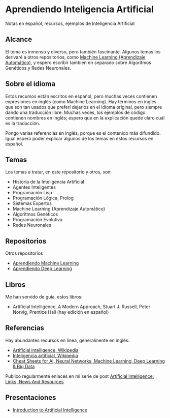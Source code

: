 # Aprendiendo Inteligencia Artificial

Notas en español, recursos, ejemplos de Inteligencia Artificial

## Alcance

El tema es inmenso y diverso, pero también fascinante. Algunos temas los derivaré a otros repositorios, como [Machine Learning (Aprendizaje Automático)](https://github.com/ajlopez/AprendiendoMachineLearning),
y espero escribir también en separado sobre Algoritmos Genéticos y Redes Neuronales.

## Sobre el idioma

Estos recursos están escritos en español, pero muchas veces contienen expresiones en inglés (como Machine Learning).
Hay términos en inglés que son tan usados que preferí dejarlos en el idioma original, pero siempre dando una
traducción libre. Muchas veces, los ejemplos de código contienen nombres en inglés; espero que en
la explicación quede claro cuál es la traducción.

Pongo varias referencias en inglés, porque es el contenido más difundido. Igual espero poder explicar algunos de los
temas en estos recursos en español.

## Temas

Los temas a tratar, en este repositorio y otros, son:

- Historia de la Inteligencia Artificial
- Agentes Inteligentes
- Programación Lisp
- Programación Lógica, Prolog
- Sistemas Expertos
- Machine Learning (Aprendizaje Automático)
- Algoritmos Genéticos
- Programación Evolutiva
- Redes Neuronales

## Repositorios

Otros repositorios

- [Aprendiendo Machine Learning](https://github.com/ajlopez/AprendiendoMachineLearning)
- [Aprendiendo Deep Learning](https://github.com/ajlopez/AprendiendoDeepLearning)

## Libros

Me han servido de guía, estos libros:

- Artificial Intelligence, A Modern Approach, Stuart J. Russell, Peter Norvig, Prentice Hall (hay edición en español)

## Referencias

Hay abundantes recursos en línea, generalmente en inglés:

- [Artificial intelligence, Wikipedia](https://en.wikipedia.org/wiki/Artificial_intelligence)
- [Inteligencia artificial, Wikipedia](https://es.wikipedia.org/wiki/Inteligencia_artificial)
- [Cheat Sheets for AI, Neural Networks, Machine Learning, Deep Learning & Big Data](https://becominghuman.ai/cheat-sheets-for-ai-neural-networks-machine-learning-deep-learning-big-data-678c51b4b463)

Publico regularmente enlaces en mi serie de post [Artificial Intelligence: Links, News And Resources](https://ajlopez.wordpress.com/2013/02/26/artificial-intelligence-links-and-resources-1/)

## Presentaciones

- [Introduction to Artificial Intelligence](https://docs.google.com/presentation/d/1RqbTiqurPtd3FeaJZFeb7WnfcjQouzcvk03Py0sQm7A)
